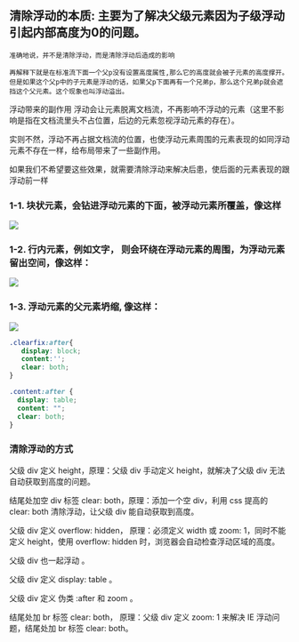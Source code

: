 ## 清除浮动的本质: 主要为了解决父级元素因为子级浮动引起内部高度为0的问题。
```
准确地说，并不是清除浮动，而是清除浮动后造成的影响

再解释下就是在标准流下面一个父p没有设置高度属性,那么它的高度就会被子元素的高度撑开。但是如果这个父p中的子元素是浮动的话，如果父p下面再有一个兄弟p，那么这个兄弟p就会遮挡这个父元素。这个现象也叫浮动溢出。
```


浮动带来的副作用 浮动会让元素脱离文档流，不再影响不浮动的元素（这里不影响是指在文档流里头不占位置，后边的元素忽视浮动元素的存在）。

实则不然，浮动不再占据文档流的位置，也使浮动元素周围的元素表现的如同浮动元素不存在一样，给布局带来了一些副作用。

如果我们不希望要这些效果，就需要清除浮动来解决后患，使后面的元素表现的跟浮动前一样


### 1-1. 块状元素，会钻进浮动元素的下面，被浮动元素所覆盖，像这样
![](../img/1-块-浮动.png)

### 1-2. 行内元素，例如文字， 则会环绕在浮动元素的周围，为浮动元素留出空间，像这样：
![](../img/2-行内-浮动.png)

### 1-3. 浮动元素的父元素坍缩, 像这样：
![](../img/3-浮动.png)


```css
.clearfix:after{ 
   display: block;
   content:'';
   clear: both;
}

.content:after {
  display: table;
  content: "";
  clear: both;
}
```


### 清除浮动的方式
父级 div 定义 height，原理：父级 div 手动定义 height，就解决了父级 div 无法自动获取到高度的问题。 

结尾处加空 div 标签 clear: both，原理：添加一个空 div，利用 css 提高的 clear: both 清除浮动，让父级 div 能自动获取到高度。

父级 div 定义 overflow: hidden，  原理：必须定义 width 或 zoom: 1，同时不能定义 height，使用 overflow: hidden 时，浏览器会自动检查浮动区域的高度。 

父级 div 也一起浮动 。

父级 div 定义 display: table 。

父级 div 定义 伪类 :after 和 zoom 。

结尾处加 br 标签 clear: both， 原理：父级 div 定义 zoom: 1 来解决 IE 浮动问题，结尾处加 br 标签 clear: both。
